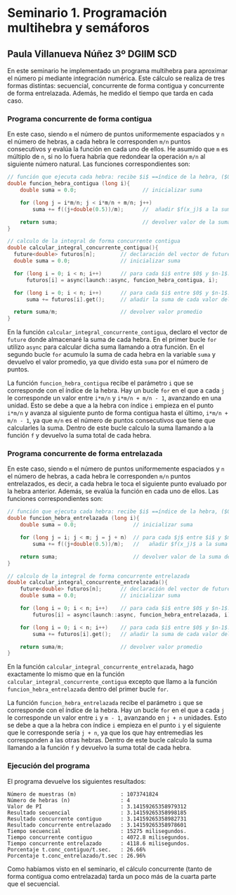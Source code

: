 # Seminario 1. Programación multihebra y semáforos
## Paula Villanueva Núñez 3º DGIIM SCD

En este seminario he implementado un programa multihebra para aproximar el número pi mediante integración numérica. Este cálculo se realiza de tres formas distintas: secuencial, concurrente de forma contigua y concurrente de forma entrelazada. Además, he medido el tiempo que tarda en cada caso.

### Programa concurrente de forma contigua

En este caso, siendo `m` el número de puntos uniformemente espaciados y `n` el número de hebras, a cada hebra le corresponden `m/n` puntos consecutivos y evalúa la función en cada uno de ellos. He asumido que `m` es múltiplo de `n`, si no lo fuera habría que redondear la operación `m/n` al siguiente número natural. Las funciones correspondientes son:

```c++
// función que ejecuta cada hebra: recibe $i$ ==índice de la hebra, ($0\leq i<n$)
double funcion_hebra_contigua (long i){
    double suma = 0.0;                     // inicializar suma

    for (long j = i*m/n; j < i*m/n + m/n; j++)
        suma += f((j+double(0.5))/m);      //  añadir $f(x_j)$ a la suma actual

    return suma;                           // devolver valor de la suma de $f$
}

// calculo de la integral de forma concurrente contigua
double calcular_integral_concurrente_contigua(){
  future<double> futuros[n];        // declaración del vector de future
  double suma = 0.0;                // inicializar suma

  for (long i = 0; i < n; i++)      // para cada $i$ entre $0$ y $n-1$:
      futuros[i] = async(launch::async, funcion_hebra_contigua, i);

  for (long i = 0; i < n; i++)      // para cada $i$ entre $0$ y $n-1$:
      suma += futuros[i].get();     // añadir la suma de cada valor del vector

  return suma/m;                    // devolver valor promedio
}
```

En la función `calcular_integral_concurrente_contigua`, declaro el vector de `future` donde almacenaré la suma de cada hebra. En el primer bucle `for` utilizo `async` para calcular dicha suma llamando a otra función. En el segundo bucle `for` acumulo la suma de cada hebra en la variable `suma` y devuelvo el valor promedio, ya que divido esta `suma` por el número de puntos.

La función `funcion_hebra_contigua` recibe el parámetro `i` que se corresponde con el índice de la hebra. Hay un bucle `for` en el que a cada `j` le corresponde un valor entre `i*m/n` y `i*m/n + m/n - 1`, avanzando en una unidad. Esto se debe a que a la hebra con índice `i` empieza en el punto `i*m/n` y avanza al siguiente punto de forma contigua hasta el último, `i*m/n + m/n - 1`, ya que `m/n` es el número de puntos consecutivos que tiene que calcularles la suma. Dentro de este bucle calculo la suma llamando a la función `f` y devuelvo la suma total de cada hebra.

### Programa concurrente de forma entrelazada

En este caso, siendo `m` el número de puntos uniformemente espaciados y `n` el número de hebras, a cada hebra le corresponden `m/n` puntos entrelazados, es decir, a cada hebra le toca el siguiente punto evaluado por la hebra anterior. Además, se evalúa la función en cada uno de ellos. Las funciones correspondientes son:

```c++
// función que ejecuta cada hebra: recibe $i$ ==índice de la hebra, ($0\leq i<n$)
double funcion_hebra_entrelazada (long i){
    double suma = 0.0;                  // inicializar suma

    for (long j = i; j < m; j = j + n)  // para cada $j$ entre $i$ y $m - 1$:
        suma += f((j+double(0.5))/m);   //   añadir $f(x_j)$ a la suma actual

    return suma;                        // devolver valor de la suma de $f$
}

// calculo de la integral de forma concurrente entrelazada
double calcular_integral_concurrente_entrelazada(){
    future<double> futuros[n];      // declaración del vector de future
    double suma = 0.0;              // inicializar suma

    for (long i = 0; i < n; i++)    // para cada $i$ entre $0$ y $n-1$:
        futuros[i] = async(launch::async, funcion_hebra_entrelazada, i);    

    for (long i = 0; i < n; i++)    // para cada $i$ entre $0$ y $n-1$:
        suma += futuros[i].get();   // añadir la suma de cada valor del vector

    return suma/m;                  // devolver valor promedio
}
```

En la función `calcular_integral_concurrente_entrelazada`, hago exactamente lo mismo que en la función `calcular_integral_concurrente_contigua` excepto que llamo a la función `funcion_hebra_entrelazada` dentro del primer bucle `for`.

La función `funcion_hebra_entrelazada` recibe el parámetro `i` que se corresponde con el índice de la hebra. Hay un bucle `for` en el que a cada `j` le corresponde un valor entre `i` y `m - 1`, avanzando en `j + n` unidades. Esto se debe a que a la hebra con índice `i` empieza en el punto `i` y el siguiente que le corresponde sería `j + n`, ya que los que hay entremedias les corresponden a las otras hebras. Dentro de este bucle calculo la suma llamando a la función `f` y devuelvo la suma total de cada hebra.

### Ejecución del programa

El programa devuelve los siguientes resultados:

```
Número de muestras (m)              : 1073741824
Número de hebras (n)                : 4
Valor de PI                         : 3.14159265358979312
Resultado secuencial                : 3.14159265358998185
Resultado concurrente contiguo      : 3.14159265358982731
Resultado concurrente entrelazado   : 3.14159265358978601
Tiempo secuencial                   : 15275 milisegundos.
Tiempo concurrente contiguo         : 4072.8 milisegundos.
Tiempo concurrente entrelazado      : 4118.6 milisegundos.
Porcentaje t.conc_contiguo/t.sec.   : 26.66%
Porcentaje t.conc_entrelazado/t.sec : 26.96%
```

Como habíamos visto en el seminario, el cálculo concurrente (tanto de forma contigua como entrelazada) tarda un poco más de la cuarta parte que el secuencial.
